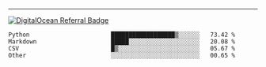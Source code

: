 ---
[![DigitalOcean Referral Badge](https://web-platforms.sfo2.digitaloceanspaces.com/WWW/Badge%203.svg)](https://www.digitalocean.com/?refcode=37fa54d82492&utm_campaign=Referral_Invite&utm_medium=Referral_Program&utm_source=badge)

<!--START_SECTION:waka-->

```text
Python                       ██████████████████▒░░░░░░   73.42 %
Markdown                     █████░░░░░░░░░░░░░░░░░░░░   20.08 %
CSV                          █▒░░░░░░░░░░░░░░░░░░░░░░░   05.67 %
Other                        ░░░░░░░░░░░░░░░░░░░░░░░░░   00.65 %
```

<!--END_SECTION:waka-->


[linkedin]: https://www.linkedin.com/in/mohamed-elh/

